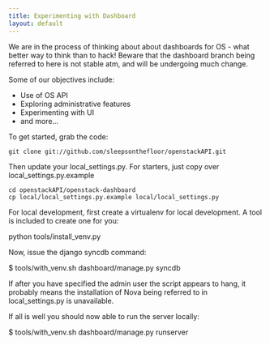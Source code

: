 ```yaml
---
title: Experimenting with Dashboard
layout: default
---
```


We are in the process of thinking about about dashboards for OS - what better way to think than to hack!  Beware that the dashboard branch being referred to here is not stable atm, and will be undergoing much change.

Some of our objectives include:

* Use of OS API
* Exploring administrative features
* Experimenting with UI
* and more...


To get started, grab the code:

    git clone git://github.com/sleepsonthefloor/openstackAPI.git

Then update your local_settings.py.  For starters, just copy over local_settings.py.example

    cd openstackAPI/openstack-dashboard
    cp local/local_settings.py.example local/local_settings.py


For local development, first create a virtualenv for local development.  A tool is included to create one for you:

  python tools/install_venv.py


Now, issue the django syncdb command:

  $ tools/with_venv.sh dashboard/manage.py syncdb

If after you have specified the admin user the script appears to hang, it
probably means the installation of Nova being referred to in local_settings.py
is unavailable.


If all is well you should now able to run the server locally:

  $ tools/with_venv.sh dashboard/manage.py runserver



